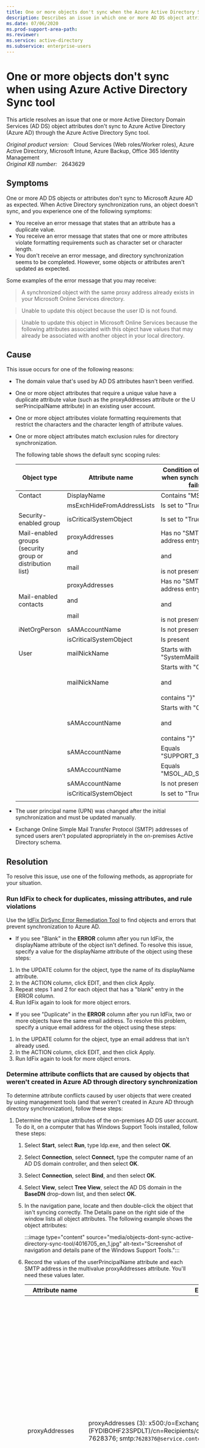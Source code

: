 ```yaml
---
title: One or more objects don't sync when the Azure Active Directory Sync tool is used
description: Describes an issue in which one or more AD DS object attributes don't sync to Azure AD through the Azure Active Directory Sync tool. Provides resolutions.
ms.date: 07/06/2020
ms.prod-support-area-path: 
ms.reviewer: 
ms.service: active-directory
ms.subservice: enterprise-users
---
```

# One or more objects don't sync when using Azure Active Directory Sync tool

This article resolves an issue that one or more Active Directory Domain Services (AD DS) object attributes don't sync to Azure Active Directory (Azure AD) through the Azure Active Directory Sync tool.

_Original product version:_ &nbsp; Cloud Services (Web roles/Worker roles), Azure Active Directory, Microsoft Intune, Azure Backup, Office 365 Identity Management  
_Original KB number:_ &nbsp; 2643629

## Symptoms

One or more AD DS objects or attributes don't sync to Microsoft Azure AD as expected. When Active Directory synchronization runs, an object doesn't sync, and you experience one of the following symptoms:

- You receive an error message that states that an attribute has a duplicate value.
- You receive an error message that states that one or more attributes violate formatting requirements such as character set or character length.
- You don't receive an error message, and directory synchronization seems to be completed. However, some objects or attributes aren't updated as expected.

Some examples of the error message that you may receive:
> A synchronized object with the same proxy address already exists in your Microsoft Online Services directory.

> Unable to update this object because the user ID is not found.

> Unable to update this object in Microsoft Online Services because the following attributes associated with this object have values that may already be associated with another object in your local directory.

## Cause

This issue occurs for one of the following reasons:

- The domain value that's used by AD DS attributes hasn't been verified.
- One or more object attributes that require a unique value have a duplicate attribute value (such as the proxyAddresses attribute or the U serPrincipalName attribute) in an existing user account.
- One or more object attributes violate formatting requirements that restrict the characters and the character length of attribute values.
- One or more object attributes match exclusion rules for directory synchronization.

    The following table shows the default sync scoping rules:

    |Object type|Attribute name|Condition of attribute when synchronization fails|
    |---|---|---|
    |Contact|DisplayName|Contains "MSOL"|
    ||msExchHideFromAddressLists|Is set to "True"|
    |Security-enabled group|isCriticalSystemObject|Is set to "True"|
    |Mail-enabled groups<br/>(security group or distribution list)|proxyAddresses<br/><br/>and<br/><br/>mail|Has no "SMTP:" address entry<br/><br/>and<br/><br/>is not present|
    |Mail-enabled contacts|proxyAddresses<br/><br/>and<br/><br/>mail|Has no "SMTP:" address entry<br/><br/>and<br/><br/>is not present|
    |iNetOrgPerson|sAMAccountName|Is not present|
    ||isCriticalSystemObject|Is present|
    |User|mailNickName|Starts with "SystemMailbox"|
    ||mailNickName|Starts with "CAS_"<br/><br/>and<br/><br/>contains "}"|
    ||sAMAccountName|Starts with "CAS_"<br/><br/>and<br/><br/>contains "}"|
    ||sAMAccountName|Equals "SUPPORT_388945a0"|
    ||sAMAccountName|Equals "MSOL_AD_Sync"|
    ||sAMAccountName|Is not present|
    ||isCriticalSystemObject|Is set to "True"|
    ||||

- The user principal name (UPN) was changed after the initial synchronization and must be updated manually.
- Exchange Online Simple Mail Transfer Protocol (SMTP) addresses of synced users aren't populated appropriately in the on-premises Active Directory schema.

## Resolution

To resolve this issue, use one of the following methods, as appropriate for your situation.

### Run IdFix to check for duplicates, missing attributes, and rule violations

Use the [IdFix DirSync Error Remediation Tool](https://github.com/microsoft/idfix) to find objects and errors that prevent synchronization to Azure AD.

- If you see "Blank" in the **ERROR** column after you run IdFix, the displayName attribute of the object isn't defined. To resolve this issue, specify a value for the displayName attribute of the object using these steps:

1. In the UPDATE column for the object, type the name of its displayName attribute.
2. In the ACTION column, click EDIT, and then click Apply.
3. Repeat steps 1 and 2 for each object that has a "blank" entry in the ERROR column.
4. Run IdFix again to look for more object errors.

- If you see "Duplicate" in the **ERROR** column after you run IdFix, two or more objects have the same email address. To resolve this problem, specify a unique email address for the object using these steps:

1. In the UPDATE column for the object, type an email address that isn't already used.
2. In the ACTION column, click EDIT, and then click Apply.
3. Run IdFix again to look for more object errors.

### Determine attribute conflicts that are caused by objects that weren't created in Azure AD through directory synchronization

To determine attribute conflicts caused by user objects that were created by using management tools (and that weren't created in Azure AD through directory synchronization), follow these steps:

1. Determine the unique attributes of the on-premises AD DS user account. To do it, on a computer that has Windows Support Tools installed, follow these steps:

   1. Select **Start**, select **Run**, type ldp.exe, and then select **OK**.
   2. Select **Connection**, select **Connect**, type the computer name of an AD DS domain controller, and then select **OK**.
   3. Select **Connection**, select **Bind**, and then select **OK**.
   4. Select **View**, select **Tree View**, select the AD DS domain in the **BaseDN** drop-down list, and then select **OK**.
   5. In the navigation pane, locate and then double-click the object that isn't syncing correctly. The Details pane on the right side of the window lists all object attributes. The following example shows the object attributes:

        :::image type="content" source="media/objects-dont-sync-active-directory-sync-tool/4016705_en_1.jpg" alt-text="Screenshot of navigation and details pane of the Windows Support Tools.":::

   6. Record the values of the userPrincipalName attribute and each SMTP address in the multivalue proxyAddresses attribute. You'll need these values later.

        |Attribute name|Example|Notes|
        |---|---|---|
        |proxyAddresses|proxyAddresses (3): x500:/o=Exchange/ou=Exchange Administrative Group (FYDIBOHF23SPDLT)/cn=Recipients/cn=1ae75fca0d3a4303802cea9ca50fcd4f-7628376; smtp:`7628376@service.contoso.com`; SMTP:`7628376@contoso.com`;|<br/> 1. The number that's displayed in parentheses next to the attribute label indicates the number of proxy address values in the multivalue attribute.<br/><br/> 2. Each distinct proxy address value is indicated by a semicolon (;).<br/><br/>3. The primary SMTP proxy address value is indicated by uppercase "SMTP:"|
        |userPrincipalName|`7628376@contoso.com`||
        ||||

        > [!NOTE]
        > Ldp.exe is included in Windows Server 2008 and in the Windows Server 2003 Support Tools. The Windows Server 2003 Support Tools are included in the Windows Server 2003 installation media. Or, to obtain the Support Tools, go to the following Microsoft website: [Windows Server 2003 Service Pack 2 32-bit Support Tools](https://go.microsoft.com/fwlink/?linkid=100114)

2. Connect to Azure AD by using the Azure Active Directory Module for Windows PowerShell. For more info, go to [Manage Azure AD using Windows PowerShell](/previous-versions/azure/jj151815(v=azure.100)?redirectedfrom=MSDN).

    Leave the console window open. You'll need to use it in the next step.
3. Check for the duplicate userPrincipalName attributes.

    In the console connection that you opened in step 2, type the following commands in the order in which they are presented. Press Enter after each command:

    ```powershell
    $userUPN = "<search UPN>"
    ```

    > [!NOTE]
    > In this command, the placeholder "\<search UPN>" represents the UserPrincipalName attribute that you recorded in step 1f.

    ```powershell
    get-MSOLUser -UserPrincipalName $userUPN | where {$_.LastDirSyncTime -eq $null}
    ```

    Leave the console window open. You'll use it again in the next step.
4. Check for duplicate proxyAddresses attributes. In the console connection that you opened in step 2, type the following commands in the order in which they are presented. Press Enter after each command:

    ```powershell
    $SessionExO = New-PSSession -ConfigurationName Microsoft.Exchange -ConnectionUri https://outlook.office365.com/powershell-liveid/ -Credential $Cred -Authentication Basic - AllowRedirection
    ```

    ```powershell
    Import-PSSession $sessionExO -prefix:Cloud
    ```

5. For each proxy address entry that you recorded in step 1f, type the following commands in the order in which they are presented. Press Enter after each command:

    ```powershell
    $proxyAddress = "<search proxyAddress>"
    ```

    > [!NOTE]
    > In this command, the placeholder "\<search proxyAddress>" represents the value of a proxyAddresses attribute that you recorded in step 1f.

    ```powershell
    get-cloudmailbox | where {[string] $str = ($_.EmailAddresses); $str.tolower().Contains($proxyAddress.tolower()) -eq $true} | foreach {get-MSOLUser -UserPrincipalName $_.MicrosoftOnlineServicesID | where {($_.LastDirSyncTime -eq $null)}}
    ```

Items that are returned after you run the commands in step 3 and 4 represent user objects that weren't created through directory synchronization and that have attributes that conflict with the object that isn't syncing correctly.

### Update AD DS attributes to remove duplicates, rules violations, and scoping exclusions

Identify the specific attributes that are preventing synchronization based on the following information:

- Administrative email messages
- The report from the output of the Office 365 Deployment Readiness Tool
- Default directory synchronization scoping rules and custom rules

After a specific attribute value is identified, edit the attribute value using one of these methods:

- Use the Active Directory Users and Computers tool to edit the attribute value.

1. Open Active Directory Users and Computers, and then select the root node of the AD DS domain.
2. Select **View,** and then make sure that the **Advanced Features** option is selected.
3. In the left navigation pane, locate the user object, right-click it, and then select **Properties**.
4. On the **Object Editor** tab, locate the attribute that you want. Select **Edit**, and then edit the attribute value to the value that you want.
5. Select **OK** two times.

- Use Active Directory Service Interfaces (ADSI) Edit to update object attributes in AD DS.
You can download and install ADSI Edit as a part of the Windows Server Toolkit. To use ADSI Edit to edit attributes, follow these steps.

> [!WARNING]
> This procedure requires ADSI Edit. Using ADSI Edit incorrectly can cause serious problems that may require you to reinstall your operating system. Microsoft cannot guarantee that problems that result from the incorrect use of ADSI Edit can be resolved. Use ADSI Edit at your own risk.

1. Select **Start**, select **Run**, type ADSIEdit.msc, and then select **OK**.
2. Right-click **ADSI Edit** in the navigation pane, select **Connect to**, and then select **OK** to load the domain partition.
3. Locate the user object, right-click it, and then select **Properties**.
4. In the **Attributes** list, locate the attribute that you want. Select **Edit**, and then edit the attribute value to the value that you want.
5. Select **OK** two times, and then exit ADSI Edit.

### Create a new group and add it to the built-in group that's not being synced

To resolve the issue in the scenario that some built-in groups (such as the Domain Users group) aren't synced, create a new group that contains all the applicable members and appropriate permissions of the built-in group. Then, add that group as a member to the built-in group that's not synced. Use the new group instead of the built-in group to manage members. By using this method, you still manage only one group.

You don't want to change the attributes of the built-in group or change the scoping rules of the identity sync appliance to allow critical system objects to be synced. It may trigger other unexpected behavior.

### Use SMTP matching to cause an on-premises user object to sync to an existing user object

For more information, see [How to use SMTP matching to match on-premises user accounts to Office 365 user accounts for directory synchronization](https://support.microsoft.com/help/2641663).

### Manually update a user account UPN

To update a user account UPN that was licensed after initial directory synchronization has occurred, follow these steps:

1. Install Azure Active Directory V2 PowerShell Module. For more information, see [Azure Active Directory V2 PowerShell Module](https://www.powershellgallery.com/packages/AzureAD/2.0.0.71).
2. Run the following cmdlets at the Azure Active Directory V2 PowerShell prompt:

    ```powershell
    $cred = get-credential
    ```

    > [!NOTE]
    > When you're prompted, enter your admin credentials.

    ```powershell
    Connect-AzureAD
    ```

    ```powershell
    Set-AzureADUser -ObjectId [CurrentUPN] -UserPrincipalName [NewUPN]
    ```

### Update user SMTP addresses by using on-premises Active Directory attributes

When SMTP attributes aren't synced to Exchange Online in an expected way, you may have to update the on-premises Active Directory attributes. To update on-premises Active Directory attributes so that the correct email address displays in Exchange Online, use Resolution 2 to manipulate the attributes in the following table.

|On-premises Active Directory attribute name|Example On-premises Active Directory attribute value|Example Exchange Online email addresses|
|---|---|---|
|proxyAddresses|SMTP:`user1@contoso.com`|Primary SMTP: `user1@contoso.com`<br/>Secondary SMTP: `user1@contoso.onmicrosoft.com`|
|proxyAddresses|smtp:`user1@contoso.com`|Primary SMTP: `user1@contoso.onmicrosoft.com` Secondary SMTP: `user1@contoso.com`|
|proxyAddresses|SMTP:`user1@contoso.com`<br/>smtp:`user1@sub.contoso.com`|Primary SMTP: `user1@contoso.com`<br/>Secondary SMTP: `user1@sub.contoso.com`<br/>Secondary SMTP: `user1@contoso.onmicrosoft.com`|
|mail|`User1@contoso.com`|Primary SMTP: `user1@contoso.com`<br/>Secondary SMTP: `user1@contoso.onmicrosoft.com`|
|UserPrincipalName|`User1@contoso.com`|Primary SMTP: `user1@contoso.com`<br/>Secondary SMTP: `user1@contoso.onmicrosoft.com`|
||||

The Microsoft Online Email Routing Address (MOERA) entry that's associated with the default domain (such as `user1@contoso.onmicrosoft.com`) is an interpreted value that's based on a user account's alias. This specialty email address is inextricably linked to each Exchange Online recipient. You can't manage, delete, or create additional MOERA addresses for any recipient. However, the MOERA address can be over-ridden as the primary SMTP address by using the attributes in the on-premises Active Directory user object.

> [!NOTE]
> The presence of data in the proxyAddresses attribute completely masks data in the mail attribute for Exchange Online email address population.

> [!NOTE]
> The presence of data in the proxyAddresses attribute, the mail attribute, or both attributes completely mask UserPrincipalName data for Exchange Online email address population. The UPN can be used to manage email addresses. However, an admin can decide to manage the email address and UPN separately by populating proxyAddresses or mail attributes.

We highly recommend that one of these attributes is used consistently to manage Exchange Online email addresses for synced users.

## More information

The Windows PowerShell commands that are mentioned in this article require the Azure Active Directory Module for Windows PowerShell. For more information about the Azure Active Directory Module for Windows PowerShell, see the following article:  
[Manage Azure AD using Windows PowerShell](/previous-versions/azure/jj151815(v=azure.100)?redirectedfrom=MSDN).

For more information about filtering directory synchronization by attributes, see the following Microsoft TechNet wiki article:  
[List of Attributes that are Synced by the Azure Active Directory Sync Tool](https://social.technet.microsoft.com/wiki/contents/articles/19901.list-of-attributes-that-are-synced-by-the-windows-azure-active-directory-sync-tool.aspx)

Still need help? Go to [Microsoft Community](https://answers.microsoft.com/) or the [Azure Active Directory Forums](https://social.msdn.microsoft.com/Forums/home?forum=windowsazuread) website.
